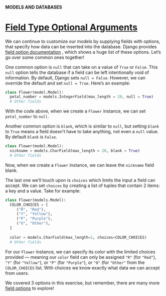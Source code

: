 #### MODELS AND DATABASES

# [Field Type Optional Arguments](https://www.codecademy.com/paths/build-python-web-apps-with-django/tracks/data-in-django/modules/django-models-and-databases/lessons/django-models-and-databases/exercises/field-type-optional-arguments)

We can continue to customize our models by supplying fields with options, that specify how data can be inserted into the database. 
Django provides [field option documentation](https://docs.djangoproject.com/en/3.1/topics/db/models/#field-options)
, which shows a huge list of these options. 
Let’s go over some common ones together!

One common option is `null` that can take on a value of `True` or `False`. 
This `null` option tells the database if a field can be left intentionally void of information. 
By default, Django sets `null = False`. 
However, we can override the default and set `null = True`. 
Here’s an example:
```py
class Flower(model.Model):
  petal_number = models.IntegerField(max_length = 20, null = True)
  # Other fields 
```
With the code above, when we create a `Flower` instance, we can set `petal_number` to `null`.

Another common option is `blank`, which is similar to `null`, but setting `blank` to `True` means a field doesn’t have to take anything, not even a `null` value. 
By default `blank` is `False`.
```py
class Flower(model.Model):
  nickname = models.CharField(max_length = 20, blank = True)
  # Other fields
```
Now, when we create a `Flower` instance, we can leave the `nickname` field blank.

The last one we’ll touch upon is `choices` which limits the input a field can accept. 
We can set `choices` by creating a list of tuples that contain 2 items: a key and a value. 
Take for example:
```py
class Flower(models.Model):
  COLOR_CHOICES = [
     ("R", "Red"),
     ("Y", "Yellow"),
     ("P", "Purple"),
     ("O", "Other"),
  ]
 
  color = models.CharField(max_length=1, choices=COLOR_CHOICES)
  # Other fields
```
For our `Flower` instance, we can specify its color with the limited choices provided — 
meaning our `color` field can only be assigned `"R"` (for `"Red"`), `"Y"` (for `"Yellow"`), 
or `"P"` (for `"Purple"`), or `"O"` (for `"Other"` from the `COLOR_CHOICES` list. 
With choices we know exactly what data we can accept from users.

We covered 3 options in this exercise, but remember, there are many more [field options](https://docs.djangoproject.com/en/3.1/topics/db/models/#field-options) 
to explore!
